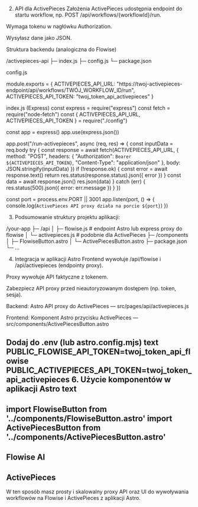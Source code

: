 2. API dla ActivePieces
Założenia
ActivePieces udostępnia endpoint do startu workflow, np. POST /api/workflows/{workflowId}/run.

Wymaga tokenu w nagłówku Authorization.

Wysyłasz dane jako JSON.

Struktura backendu (analogiczna do Flowise)

/activepieces-api
  ├─ index.js
  ├─ config.js
  └─ package.json


config.js

module.exports = {
  ACTIVEPIECES_API_URL: "https://twoj-activepieces-endpoint/api/workflows/TWÓJ_WORKFLOW_ID/run",
  ACTIVEPIECES_API_TOKEN: "twoj_token_api_activepieces"
}


index.js (Express)
const express = require("express")
const fetch = require("node-fetch")
const { ACTIVEPIECES_API_URL, ACTIVEPIECES_API_TOKEN } = require("./config")

const app = express()
app.use(express.json())

app.post("/run-activepieces", async (req, res) => {
  const inputData = req.body
  try {
    const response = await fetch(ACTIVEPIECES_API_URL, {
      method: "POST",
      headers: {
        "Authorization": `Bearer ${ACTIVEPIECES_API_TOKEN}`,
        "Content-Type": "application/json"
      },
      body: JSON.stringify(inputData)
    })
    if (!response.ok) {
      const error = await response.text()
      return res.status(response.status).json({ error })
    }
    const data = await response.json()
    res.json(data)
  } catch (err) {
    res.status(500).json({ error: err.message })
  }
})

const port = process.env.PORT || 3001
app.listen(port, () => {
  console.log(`ActivePieces API proxy działa na porcie ${port}`)
})

3. Podsumowanie struktury projektu aplikacji:

/your-app
  ├─ /api
  │    ├─ flowise.js       # endpoint Astro lub express proxy do flowise
  │    └─ activepieces.js  # podobnie dla ActivePieces
  ├─ /components
  │    ├─ FlowiseButton.astro
  │    └─ ActivePiecesButton.astro
  ├─ package.json
  └─ ...
  
4. Integracja w aplikacji Astro
Frontend wywołuje /api/flowise i /api/activepieces (endpointy proxy).

Proxy wywołuje API faktyczne z tokenem.

Zabezpiecz API proxy przed nieautoryzowanym dostępem (np. token, sesja).

 Backend: Astro API proxy do ActivePieces — src/pages/api/activepieces.js
 
 Frontend: Komponent Astro przycisku ActivePieces — src/components/ActivePiecesButton.astro
 
  Dodaj do .env (lub astro.config.mjs)
text
PUBLIC_FLOWISE_API_TOKEN=twoj_token_api_flowise
PUBLIC_ACTIVEPIECES_API_TOKEN=twoj_token_api_activepieces
6. Użycie komponentów w aplikacji Astro
text
---
import FlowiseButton from '../components/FlowiseButton.astro'
import ActivePiecesButton from '../components/ActivePiecesButton.astro'
---

<h2>Flowise AI</h2>
<FlowiseButton />

<h2>ActivePieces</h2>
<ActivePiecesButton />
W ten sposób masz prosty i skalowalny proxy API oraz UI do wywoływania workflowów na Flowise i ActivePieces z aplikacji Astro.